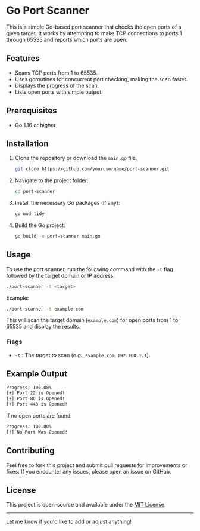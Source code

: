 # Go Port Scanner

This is a simple Go-based port scanner that checks the open ports of a given target. It works by attempting to make TCP connections to ports 1 through 65535 and reports which ports are open.

## Features

- Scans TCP ports from 1 to 65535.
- Uses goroutines for concurrent port checking, making the scan faster.
- Displays the progress of the scan.
- Lists open ports with simple output.

## Prerequisites

- Go 1.16 or higher

## Installation

1. Clone the repository or download the `main.go` file.

   ```bash
   git clone https://github.com/yourusername/port-scanner.git
   ```

2. Navigate to the project folder:

   ```bash
   cd port-scanner
   ```

3. Install the necessary Go packages (if any):

   ```bash
   go mod tidy
   ```

4. Build the Go project:

   ```bash
   go build -o port-scanner main.go
   ```

## Usage

To use the port scanner, run the following command with the `-t` flag followed by the target domain or IP address:

```bash
./port-scanner -t <target>
```

Example:

```bash
./port-scanner -t example.com
```

This will scan the target domain (`example.com`) for open ports from 1 to 65535 and display the results.

### Flags

- `-t` : The target to scan (e.g., `example.com`, `192.168.1.1`).

## Example Output

```bash
Progress: 100.00%
[+] Port 22 is Opened!
[+] Port 80 is Opened!
[+] Port 443 is Opened!
```

If no open ports are found:

```bash
Progress: 100.00%
[!] No Port Was Opened!
```

## Contributing

Feel free to fork this project and submit pull requests for improvements or fixes. If you encounter any issues, please open an issue on GitHub.

## License

This project is open-source and available under the [MIT License](LICENSE).

---

Let me know if you'd like to add or adjust anything!
